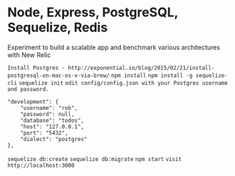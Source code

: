 # Node, Express, PostgreSQL, Sequelize, Redis

Experiment to build a scalable app and benchmark various architectures with New Relic

`Install Postgres - http://exponential.io/blog/2015/02/21/install-postgresql-on-mac-os-x-via-brew/`
`npm install`
`npm install -g sequelize-cli`
`sequelize init`
`edit config/config.json with your Postgres username and password.`
```
"development": {
    "username": "rob",
    "password": null,
    "database": "todos",
    "host": "127.0.0.1",
    "port": "5432",
    "dialect": "postgres"
},
```
`sequelize db:create`
`sequelize db:migrate`
`npm start`
`visit http://localhost:3000`

